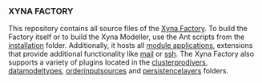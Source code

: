 ### XYNA FACTORY

This repository contains all source files of the [Xyna Factory](https://github.com/Xyna-Factory/xyna-factory/tree/main/server). To build the Factory itself or to build the Xyna Modeller, use the Ant scripts from the [installation](https://github.com/Xyna-Factory/xyna-factory/tree/main/installation/build) folder.
Additionally, it hosts all [module applications](https://github.com/Xyna-Factory/xyna-factory/tree/main/modules), extensions that provide additional functionality like [mail](https://github.com/Xyna-Factory/xyna-factory/tree/main/modules/xact/mail) or [ssh](https://github.com/Xyna-Factory/xyna-factory/tree/main/modules/xact/ssh).
The Xyna Factory also supports a variety of plugins located in the [clusterprodivers](https://github.com/Xyna-Factory/xyna-factory/tree/main/clusterproviders), [datamodeltypes](https://github.com/Xyna-Factory/xyna-factory/tree/main/datamodeltypes), [orderinputsources](https://github.com/Xyna-Factory/xyna-factory/tree/main/orderinputsources) and [persistencelayers](https://github.com/Xyna-Factory/xyna-factory/tree/main/persistencelayers) folders.
